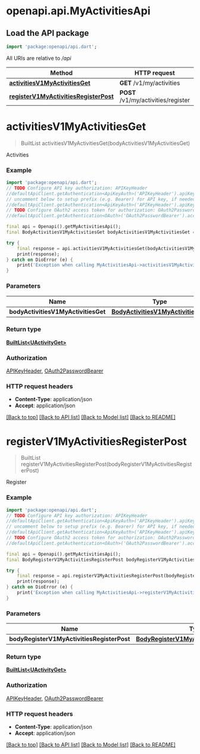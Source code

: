 # openapi.api.MyActivitiesApi

## Load the API package
```dart
import 'package:openapi/api.dart';
```

All URIs are relative to */api*

Method | HTTP request | Description
------------- | ------------- | -------------
[**activitiesV1MyActivitiesGet**](MyActivitiesApi.md#activitiesv1myactivitiesget) | **GET** /v1/my/activities | Activities
[**registerV1MyActivitiesRegisterPost**](MyActivitiesApi.md#registerv1myactivitiesregisterpost) | **POST** /v1/my/activities/register | Register


# **activitiesV1MyActivitiesGet**
> BuiltList<UActivityGet> activitiesV1MyActivitiesGet(bodyActivitiesV1MyActivitiesGet)

Activities

### Example
```dart
import 'package:openapi/api.dart';
// TODO Configure API key authorization: APIKeyHeader
//defaultApiClient.getAuthentication<ApiKeyAuth>('APIKeyHeader').apiKey = 'YOUR_API_KEY';
// uncomment below to setup prefix (e.g. Bearer) for API key, if needed
//defaultApiClient.getAuthentication<ApiKeyAuth>('APIKeyHeader').apiKeyPrefix = 'Bearer';
// TODO Configure OAuth2 access token for authorization: OAuth2PasswordBearer
//defaultApiClient.getAuthentication<OAuth>('OAuth2PasswordBearer').accessToken = 'YOUR_ACCESS_TOKEN';

final api = Openapi().getMyActivitiesApi();
final BodyActivitiesV1MyActivitiesGet bodyActivitiesV1MyActivitiesGet = ; // BodyActivitiesV1MyActivitiesGet | 

try {
    final response = api.activitiesV1MyActivitiesGet(bodyActivitiesV1MyActivitiesGet);
    print(response);
} catch on DioError (e) {
    print('Exception when calling MyActivitiesApi->activitiesV1MyActivitiesGet: $e\n');
}
```

### Parameters

Name | Type | Description  | Notes
------------- | ------------- | ------------- | -------------
 **bodyActivitiesV1MyActivitiesGet** | [**BodyActivitiesV1MyActivitiesGet**](BodyActivitiesV1MyActivitiesGet.md)|  | 

### Return type

[**BuiltList&lt;UActivityGet&gt;**](UActivityGet.md)

### Authorization

[APIKeyHeader](../README.md#APIKeyHeader), [OAuth2PasswordBearer](../README.md#OAuth2PasswordBearer)

### HTTP request headers

 - **Content-Type**: application/json
 - **Accept**: application/json

[[Back to top]](#) [[Back to API list]](../README.md#documentation-for-api-endpoints) [[Back to Model list]](../README.md#documentation-for-models) [[Back to README]](../README.md)

# **registerV1MyActivitiesRegisterPost**
> BuiltList<UActivityGet> registerV1MyActivitiesRegisterPost(bodyRegisterV1MyActivitiesRegisterPost)

Register

### Example
```dart
import 'package:openapi/api.dart';
// TODO Configure API key authorization: APIKeyHeader
//defaultApiClient.getAuthentication<ApiKeyAuth>('APIKeyHeader').apiKey = 'YOUR_API_KEY';
// uncomment below to setup prefix (e.g. Bearer) for API key, if needed
//defaultApiClient.getAuthentication<ApiKeyAuth>('APIKeyHeader').apiKeyPrefix = 'Bearer';
// TODO Configure OAuth2 access token for authorization: OAuth2PasswordBearer
//defaultApiClient.getAuthentication<OAuth>('OAuth2PasswordBearer').accessToken = 'YOUR_ACCESS_TOKEN';

final api = Openapi().getMyActivitiesApi();
final BodyRegisterV1MyActivitiesRegisterPost bodyRegisterV1MyActivitiesRegisterPost = ; // BodyRegisterV1MyActivitiesRegisterPost | 

try {
    final response = api.registerV1MyActivitiesRegisterPost(bodyRegisterV1MyActivitiesRegisterPost);
    print(response);
} catch on DioError (e) {
    print('Exception when calling MyActivitiesApi->registerV1MyActivitiesRegisterPost: $e\n');
}
```

### Parameters

Name | Type | Description  | Notes
------------- | ------------- | ------------- | -------------
 **bodyRegisterV1MyActivitiesRegisterPost** | [**BodyRegisterV1MyActivitiesRegisterPost**](BodyRegisterV1MyActivitiesRegisterPost.md)|  | 

### Return type

[**BuiltList&lt;UActivityGet&gt;**](UActivityGet.md)

### Authorization

[APIKeyHeader](../README.md#APIKeyHeader), [OAuth2PasswordBearer](../README.md#OAuth2PasswordBearer)

### HTTP request headers

 - **Content-Type**: application/json
 - **Accept**: application/json

[[Back to top]](#) [[Back to API list]](../README.md#documentation-for-api-endpoints) [[Back to Model list]](../README.md#documentation-for-models) [[Back to README]](../README.md)

